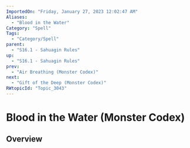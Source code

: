```yaml
---
ImportedOn: "Friday, January 27, 2023 12:02:47 AM"
Aliases:
  - "Blood in the Water"
Category: "Spell"
Tags:
  - "Category/Spell"
parent:
  - "S16.1 - Sahuagin Rules"
up:
  - "S16.1 - Sahuagin Rules"
prev:
  - "Air Breathing (Monster Codex)"
next:
  - "Gift of the Deep (Monster Codex)"
RWtopicId: "Topic_3043"
---
```

# Blood in the Water (Monster Codex)
## Overview

